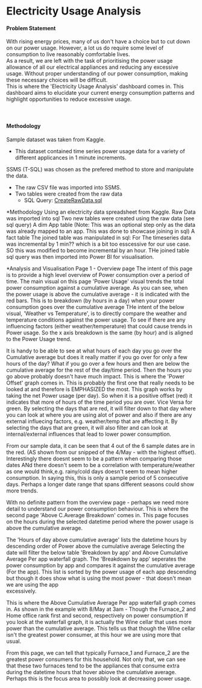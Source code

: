 # Electricity Usage Analysis #

#### Problem Statement ####
With rising energy prices, many of us don't have a choice but to cut down on our power usage. However, a lot us do require some level of consumption to live reasonably comfortable lives. <br/>
As a result, we are left with the task of prioritising the power usage allowance of all our electrical appliances and reducing any excessive usage. Without proper understanding of our power consumption, making these necessary choices will be difficult. <br/>
This is where the 'Electricity Usage Analysis' dashboard comes in. This dashboard aims to elucidate your current energy consumption patterns and highlight opportunities to reduce excessive usage. <br/>
<br/>
<br/>
#### Methodology ####
Sample dataset was taken from Kaggle.
* This dataset contained time series power usage data for a variety of different applicances in 1 minute increments. <br/>

SSMS (T-SQL) was chosen as the prefered method to store and manipulate the data.
* The raw CSV file was imported into SSMS.
* Two tables were created from the raw data
  * SQL Query: [CreateRawData.sql](https://github.com/KeenanJWong/Electricity-Usage-Analysis/blob/main/CreateRawData.sql)




*Methodology
Using an electricity data spreadsheet from Kaggle.
Raw Data was imported into sql 
Two new tables were created using the raw data (see sql query)
  A dim App table (Note: This was an optional step only as the data was already mapped to an app. This was done to showcase joining in sql)
  A fact table
The joined table was manipulated in sql: For
  The timeseries data was incremental by 1 min?? which is a bit too esscessive for our use case. SO this was modified to become incremental by an hour.
THe joined table sql query was then imported into Power BI for visualisation.

*Analysis and Visualisation
Page 1 - Overview page
The intent of this page is to provide a high level overview of Power consumption over a period of time.
The main visual on this page 'Power Usage' visual trends the total power consumption against a cumulative average.
    As you can see, when the power usage is above the cumulative average - it is indicated with the red bars.
    This is to breakdown (by hours in a day) when your power consumption goes over the cumulative average
THe intent of the below visual, 'Weather vs Temperature', is to directly compare the weather and temperature conditions against the power usage.
    To see if there are any influencing factors (either weather/temperature) that could cause trends in Power usage.
    So the x axis breakdown is the same (by hour) and is aligned to the Power Usage trend.
    
It is handy to be able to see at what hours of each day you go over the Cumulative average but does it really matter if you go over for only a few hours of the day?
What if you go over a few hours and then are below the cumulative average for the rest of the day/time period. Then the hours you go above probably doesn't have much impact.
This is where the 'Power Offset' graph comes in. This is probably the first one that really needs to be looked at and therefore is EMPHASIZED the most.
    This graph works by taking the net Power usage (per day). So when it is a positive offset (red) it indicates that more of hours of the time period you are over. 
    Vice Versa for green.
    By selecting the days that are red, it will filter down to that day where you can look at where you are using alot of power and also if there are any external 
     influecing factors, e.g. weather/temp that are affecting it.
    By selecting the days that are green, it will also filter and can look at internal/external influences that lead to lower power consumption.

From our sample data, it can be seen that 4 out of the 6 sample dates are in the red. (AS shown from our snipped of the 4/May - with the highest offset).
    Interestingly there doesnt seem to be a pattern when comparing those dates 
    ANd there doesn't seem to be a correlation with temperature/weather as one would think,e.g. rainy/cold days doesn't seem to mean higher consumption.
        In saying this, this is only a sample period of 5 consecutive days. Perhaps a longer date range that spans different seasons could show more trends.

With no definite pattern from the overview page - perhaps we need more detail to understand our power consumption behaviour.
    This is where the second page 'Above C.Average Breakdown' comes in.
    This page focuses on the hours during the selected datetime period where the power usage is above the cumulative average.

The 'Hours of day above cumulative average' lists the datetime hours by descending order of Power above the cumulative average
    Selecting the date will filter the below table 'Breakdown by app' and Above Cumulative Average Per app waterfall graph.
The 'Breakdown by app' seperates the power consumption by app and compares it against the cumulative average (For the app).
    This list is sorted by the power usage of each app descending but though it does show what is using the most power - that doesn't mean we are using the app   
    excessively.

This is where the Above Cumulative Average Per app waterfall graph comes in.
    As shown in the example with 8/May at 3am - Though the Furnace_2 and Home office rank first and second, respectively on power consumption
    If you look at the waterfall graph, it is actually the Wine cellar that uses more power than the cumulative average. 
    This tells us that though the WIne cellar isn't the greatest power consumer, at this hour we are using more that usual.

From this page, we can tell that typically Furnace_1 and Furnace_2 are the greatest power consumers for this household.
    Not only that, we can see that these two furnaces tend to be the appliances that consume extra during the datetime hours that hover abiove the cumulative average.
Perhaps this is the focus area to possibly look at decreasing power usage.

    


    
    

    

